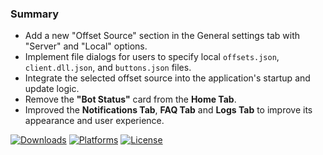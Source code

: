 ### Summary

- Add a new "Offset Source" section in the General settings tab with "Server" and "Local" options.
- Implement file dialogs for users to specify local `offsets.json`, `client.dll.json`, and `buttons.json` files.
- Integrate the selected offset source into the application's startup and update logic.
- Remove the **"Bot Status"** card from the **Home Tab**.
- Improved the **Notifications Tab**, **FAQ Tab** and **Logs Tab** to improve its appearance and user experience.

[![Downloads](https://img.shields.io/github/downloads/Jesewe/VioletWing/v1.2.8.3/total?style=for-the-badge&logo=github&color=D5006D)](https://github.com/Jesewe/VioletWing/releases/tag/v1.2.8.3) [![Platforms](https://img.shields.io/badge/platform-Windows-blue?style=for-the-badge&color=D5006D)](https://github.com/Jesewe/VioletWing/releases/download/v1.2.8.3/VioletWing.exe) [![License](https://img.shields.io/github/license/jesewe/cs2-triggerbot?style=for-the-badge&color=D5006D)](https://github.com/Jesewe/VioletWing/blob/main/LICENSE)
